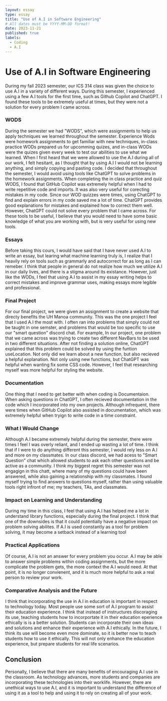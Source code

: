 ```yaml
---
layout: essay
type: essay
title: "Use of A.I in Software Engineering"
# All dates must be YYYY-MM-DD format!
date: 2023-11-21
published: true
labels:
  - Coding
  - A.I
---
```

<h1> Use of A.I in Software Engineering </h1>
<p> 
  During my fall 2023 semester, our ICS 314 class was given the choice to use A.I in a variety of different ways. During this semester, I experienced using a few A.I tools for 
the first time, such as Github Copilot and ChatGPT. I found these tools to be extremely useful at times, but they were not a solution for every problem I came across.
</p>

<h3> WODS </h3>
<p> During the semester we had "WODS", which were assignments to help us apply techniques we learned throughout the semester. Experience Wods were 
  homework assignments to get familiar with new techniques, in-class practice WODs prepared us for upcomming quizes, and in-class WODs were the quizes given every week
to test our abilities to use what we learned. When I first heard that we were allowed to use the A.I during all of our work, I felt hesitant, as I thought that by using A.I
  I would not be learning anything, and simply copying and pasting code. I decided that throughout the semester, I would avoid using tools like ChatGPT to solve problems in the homework assignments. When completing the in class practice and quiz WODS, I found that GitHub Copilot was extremely helpful when I had to write repetitive code and imports. It was also very useful for corecting mistakes in my code. Since our WOD quizzes were times, using ChatGPT to find and explain errors in my code saved me a lot of time. ChatGPT provides good explanations for mistakes and explained how to correct them well. However, ChatGPT could not solve every problem that I came across. For these tools to be useful, I believe that you would need to have some basic knowledge of what you are working with, but is very useful for using new tools.
</p>

<h3> Essays </h3>
<p> Before taking this cours, I would have said that I have never used A.I to write an essay, but learing what machine learning truly is, I realize that I heavily rely on tools such as grammarly and autocorrect for as long as I can remeber. I think that people in general do not realize how much we utilize A.I in our daily lives, and there is a stigma around its existance. However, just like the WODs, I feel that using A.I to assist in my essay writing helps to correct mistakes and improve grammar uses, making essays more legible and professional. 
</p>

<h3> Final Project </h3>
<p> For our final project, we were given an assignment to create a website that directy benefits the UH Manoa community. This was the one project I feel that I used A.I the most with. I often ran into problems that simply could not be taught in one semster, and problems that would be too specific to use our "smart question" discord chat. For example, In our project, one problem that we came across was trying to create two different NavBars to be used in two different situations. After not finding a solution online, ChatGPT explained that this problem could be solved by using the funtion useLocation. Not only did we learn about a new function, but also recieved a helpful explanation. Not only using new functions, but ChatGPT was helpful when wanting fix some CSS code. However, I feel that researching myself was more helpful for styling the website. 
</p>
<h3> Documentation </h3>
<p> One thing that I need to get better with when coding is Documentaion. When asking questions in ChatGPT, I often recieved documentation in the code which I incorporated into my own projects. Although infrequent, there were times when GitHub Copilot also assisted in documentation, which was extremely helpful when tryign to write code in a time constraint. 
</p>

<h3> What I Would Change</h3>
<p> Although A.I became extremely helpful during the semester, there were times I feel I was overly reliant, and I ended up wasting a lot of time. I think that if I were to do anything different this semester, I would rely less on A.I and more on my classmates. In our class discord, we had acess to "Smart Question" chat which allowed students to ask each other questions and be active as a community. I think my biggest regret this semester was not engagign in this chatt, where many of my questions could have been answered, while also gaining a relationship with my classmates. I found myself trying to find answers to questions myself, rather than using valuable tools right infront of me; my teachers, TAs, and classmates.
</p>

<h3>Impact on Learning and Understanding</h3>
<p> During my time in this class, I feel that using A.I has helped me a lot in understand library functions, especially during the final project. I think that one of the downsides is that it could potentially have a negative impact on problem solving abilites. If A.I is used constantly as a tool for problem solving, it may become a setback instead of a learning tool
</p>
<h3> Practical Applications</h3>
<p> Of course, A.I is not an answer for every problem you occur. A.I may be able to answer simple problems within coding assignments, but the more complicate the problem gets, the more context the A.I would need. At that point, it is no longer convienent, and it is much more helpful to ask a real person to review your work. 
</p>
<h3> Comparative Analysis and the Future </h3>
<p> I think that incorporating the use in A.I in education is important in respect to technology today. Most people use some sort of A.I program to assist their 
education experience. I think that instead of instructures discoraging its use, teaching students how to incorportate it in their education eperience ethically is is a better solution. Students can incorporate their own ideas and solutions and enhance their experience with A.I ethically. In the future, I think its use will become even more dominate, so it is better now to teach students how to use it ethically. This will not only enhance the education experience, but prepare students for real life scenarios. </p>

<h2> Conclusion </h2>
<p>
  Personally, I believe that there are many benefits of encouraging A.I use in the classroom. As technology advances, more students and companies are incorporating these technologies into their worklife. However, there are unethical ways to use A.I, and it is important to understand the difference of using it as a tool to help and using it to rely on creating all of your work. 
</p>

